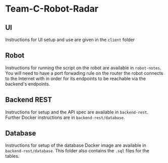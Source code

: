 # Team-C-Robot-Radar

## UI
Instructions for UI setup and use are given in the `client` folder

## Robot 
Instructions for running the script on the robot are available in `robot-notes`.
You will need to have a port forwading rule on the router the robot 
connects to the Internet with in order for its endpoints to be reachable via the 
backend's endpoints.

## Backend REST
Instructions for setup and the API spec are available in `backend-rest`.
Further Docker instructions are in `backend-rest/database`.

## Database
Instructions for setup of the database Docker image are available in `backend-rest/database`.
This folder also contains the `.sql` files for the tables.